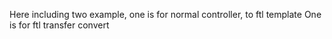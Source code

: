 Here including two example, one is for normal controller, to ftl template
One is for ftl transfer convert